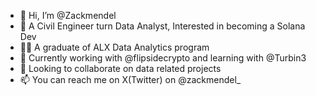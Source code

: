 - 👋 Hi, I’m @Zackmendel
- 👀 A Civil Engineer turn Data Analyst, Interested in becoming a Solana Dev
- 💪🏼 A graduate of ALX Data Analytics program
- 🌱 Currently working with @flipsidecrypto and learning with @Turbin3
- 💞️ Looking to collaborate on data related projects
- 📫 You can reach me on X(Twitter) on @zackmendel_

<!---
Zackmendel/Zackmendel is a ✨ special ✨ repository because its `README.md` (this file) appears on your GitHub profile.
You can click the Preview link to take a look at your changes.
--->

